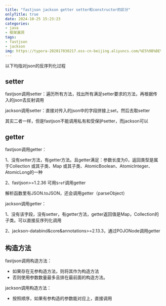 ```yaml
---
title: "fastjson jackson getter setter和constructor的区分"
onlyTitle: true
date: 2024-10-25 15:23:23
categories:
- java
- 框架漏洞
tags:
- fastjson
- jackson
img: https://typora-202017030217.oss-cn-beijing.aliyuncs.com/%E5%9B%BE%E7%89%87%E7%B4%A0%E6%9D%90/1080P%20A%20%E6%94%B6%E8%97%8F%E9%87%8F%E6%9C%80%E5%A4%9A/1080PA%E5%A3%81%E7%BA%B8113.png
---
```




以下均指对json的反序列化过程

## setter

fastjson调用setter：遍历所有方法，找出所有满足setter要求的方法，再根据传入的json去反射调用

jackson调用setter：直接对传入的json中的字段拼接上set，然后去取setter

其实二者一样，但是fastjson不能调用私有和受保护setter，而jackson可以

## getter

fastjson调用getter：

1、没有setter方法，有getter方法。且getter满足：参数长度为0，返回类型是属于Collection 或其子类、Map 或其子类、AtomicBoolean、AtomicInteger、AtomicLong的一种

2、fastjson>=1.2.36 可用`$ref`调用getter

解析函数里有JSON.toJSON，还会调用getter（parseObject）

jackson调用getter：

1、没有该字段，没有setter，有getter方法，getter返回值是Map，Collection的子类。可以直接反序列化调用

2、jackson-databind&core&annotations>=2.13.3，通过POJONode调用getter

## 构造方法

fastjson调用构造方法：

* 如果存在无参构造方法，则将其作为构造方法
* 否则使用参数数量最多且排在最前面的构造方法。

jackson调用构造方法：

- 按照顺序，如果有参构造的参数能对应上，直接调用



